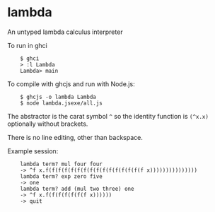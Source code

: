# lambda
An untyped lambda calculus interpreter

To run in ghci
```
    $ ghci
    > :l Lambda
    Lambda> main
```

To compile with ghcjs and run with Node.js:
```
    $ ghcjs -o lambda Lambda
    $ node lambda.jsexe/all.js
```

The abstractor is the carat symbol `^` so the identity function is `(^x.x)` optionally without brackets.

There is no line editing, other than backspace.

Example session:
```
    lambda term? mul four four
    -> ^f x.f(f(f(f(f(f(f(f(f(f(f(f(f(f(f(f x)))))))))))))))
    lambda term? exp zero five
    -> one
    lambda term? add (mul two three) one
    -> ^f x.f(f(f(f(f(f(f x))))))
    -> quit
```

